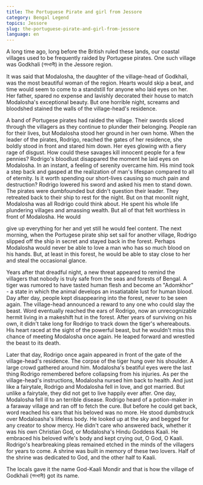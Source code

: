 ```yaml
---
title: The Portuguese Pirate and girl from Jessore
category: Bengal Legend
topics: Jessore
slug: the-portuguese-pirate-and-girl-from-jessore
language: en
---
```


A long time ago, long before the British ruled these lands, our coastal villages used to be frequently raided by Portugese pirates. One such village was Godkhali (গদখালী) in the Jessore region.

It was said that Modalosha, the daughter of the village-head of Godkhali, was the most beautiful woman of the region. Hearts would skip a beat, and time would seem to come to a standstill for anyone who laid eyes on her. Her father, spared no expense and lavishly decorated their house to match Modalosha's exceptional beauty. But one horrible night, screams and bloodshed stained the walls of the village-head's residence.

A band of Portugese pirates had raided the village. Their swords sliced through the villagers as they continue to plunder their belonging. People ran for their lives, but Modalosha stood her ground in her own home. When the leader of the pirates, Rodrigo, reached the gates of her residence, she boldly stood in front and stared him down. Her eyes glowing with a fiery rage of disgust. How could these savages kill innocent people for a few pennies? Rodrigo's bloodlust disappared the moment he laid eyes on Modalosha. In an instant, a feeling of serenity overcame him. His mind took a step back and gasped at the realization of man's lifespan compared to all of eternity. Is it worth spending our short-lives causing so much pain and destruction? Rodrigo lowered his sword and asked his men to stand down. The pirates were dumbfounded but didn't question their leader. They retreated back to their ship to rest for the night. But on that moonlit night, Modalosha was all Rodrigo could think about. He spent his whole life plundering villages and amassing wealth. But all of that felt worthless in front of Modalosha. He would

give up everything for her and yet still he would feel content. The next morning, when the Portugese pirate ship set sail for another village, Rodrigo slipped off the ship in secret and stayed back in the forest. Perhaps Modalosha would never be able to love a man who has so much blood on his hands. But, at least in this forest, he would be able to stay close to her and steal the occasional glance.

Years after that dreadful night, a new threat appeared to remind the villagers that nobody is truly safe from the seas and forests of Bengal. A tiger was rumored to have tasted human flesh and become an "Adomkhor" - a state in which the animal develops an insatiatable lust for human blood. Day after day, people kept disappearing into the forest, never to be seen again. The village-head announced a reward to any one who could slay the beast. Word eventually reached the ears of Rodrigo, now an unrecognizable hermit living in a makeshift hut in the forest. After years of surviving on his own, it didn't take long for Rodrigo to track down the tiger's whereabouts. His heart raced at the sight of the powerful beast, but he wouldn't miss this chance of meeting Modalosha once again. He leaped forward and wrestled the beast to its death.

Later that day, Rodrigo once again appeared in front of the gate of the village-head's residence. The corpse of the tiger hung over his shoulder. A large crowd gathered around him. Modalosha's beatiful eyes were the last thing Rodrigo remembered before collapsing from his injuries. As per the village-head's instructions, Modalosha nursed him back to health. And just like a fairytale, Rodrigo and Modalosha fell in love, and got married. But unlike a fairytale, they did not get to live happily ever after. One day, Modalosha fell ill to an terrible disease. Rodrigo heard of a potion-maker in a faraway village and ran off to fetch the cure. But before he could get back, word reached his ears that his beloved was no more. He stood dumbstruck over Modaloasha's lifeless body. He looked up at the sky and begged for any creator to show mercy. He didn't care who answered back, whether it was his own Christian God, or Modalosha's Hindu Goddess Kaali. He embraced his beloved wife's body and kept crying out, O God, O Kaali. Rodrigo's hearbreaking pleas remained etched in the minds of the villagers for years to come. A shrine was built in memory of these two lovers. Half of the shrine was dedicated to God, and the other half to Kaali.

The locals gave it the name God-Kaali Mondir and that is how the village of Godkhali (গদখালী) got its name.
